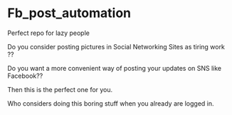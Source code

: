 # Fb_post_automation
Perfect repo for lazy people

Do you consider posting pictures in Social Networking Sites as tiring work ??

Do you want a more convenient way of posting your updates on SNS like Facebook??

Then this is the perfect one for you.

Who considers doing this boring stuff when you already are logged in.
